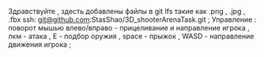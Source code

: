 Здравствуйте , здесть добавлены файлы в git lfs такие как .png , .jpg , .fbx ssh: git@github.com:StasShao/3D_shooterArenaTask.git ;
Управление : поворот мышью влево/вправо - прицеливание и направление игрока , лкм - атака , E - подбор оружия , space - прыжок , WASD - направление движения игрока ;
